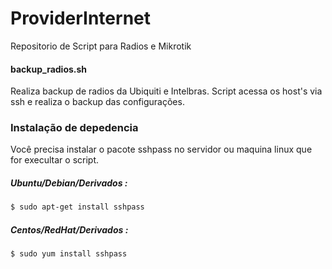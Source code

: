 # ProviderInternet
Repositorio de Script para Radios e Mikrotik

#### backup_radios.sh
  Realiza backup de radios da Ubiquiti e Intelbras.
  Script acessa os host's via ssh e realiza o backup das configurações.
### Instalação de depedencia  
  Você precisa instalar o pacote sshpass no servidor ou maquina linux que for execultar o script.
##### Ubuntu/Debian/Derivados :
```sh
$ sudo apt-get install sshpass
```
##### Centos/RedHat/Derivados :
```sh
$ sudo yum install sshpass
```

      
